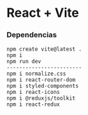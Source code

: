 # React + Vite

### Dependencias  

    npm create vite@latest .
    npm i
    npm run dev
    ------------------------
    npm i normalize.css
    npm i react-router-dom
    npm i styled-components
    npm i react-icons
    npm i @reduxjs/toolkit
    npm i react-redux